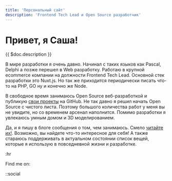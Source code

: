 ```yaml
---
title: 'Персональный сайт'
description: 'Frontend Tech Lead и Open Source разработчик'
---
```


# Привет, я Саша!

{{ $doc.description }}

В мире разработки я очень давно. Начинал с таких языков как Pascal, Delphi а позже перешел в Web разработку.
Работаю в крупной ecommerce компании на должности Frontend Tech Lead. Основной стек разработки это Nuxt.js.
Но так же приходится периодически писать что-то на PHP, GO ну и конечно же Node.

В свободное время занимаюсь Open Source веб-разработкой и публикую [свои проекты](/ru/projects) на GitHub. Не так давно я решил начать
Open Source с чистого листа. Поэтому большого количества работ у меня вы не увидите, но со временем арсенал наполнится.
Помимо разработки я увлекаюсь умным домом и 3D моделированием.

Да, и я пишу в блоге сообщения о том, чем занимаюсь. Смело [читайте их!](/ru/posts). Возможно, вы найдете что-то интересное для себя!
А также стараюсь поддерживать в актуальном состоянии список вещей, которые я использую в повседневной жизни и разработке.

:hr

Find me on:

::social
